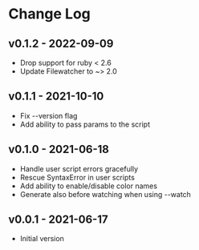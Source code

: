 Change Log
========================================

v0.1.2 - 2022-09-09
----------------------------------------

- Drop support for ruby < 2.6
- Update Filewatcher to ~> 2.0


v0.1.1 - 2021-10-10
----------------------------------------

- Fix --version flag
- Add ability to pass params to the script


v0.1.0 - 2021-06-18
----------------------------------------

- Handle user script errors gracefully
- Rescue SyntaxError in user scripts
- Add ability to enable/disable color names
- Generate also before watching when using --watch


v0.0.1 - 2021-06-17
----------------------------------------

- Initial version



